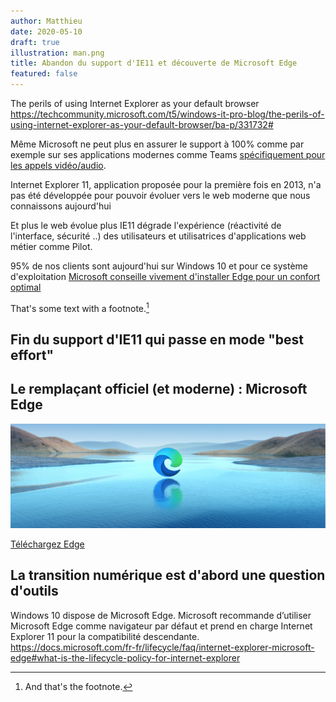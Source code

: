 ```yaml
---
author: Matthieu
date: 2020-05-10
draft: true
illustration: man.png
title: Abandon du support d'IE11 et découverte de Microsoft Edge
featured: false
---
```

The perils of using Internet Explorer as your default browser
https://techcommunity.microsoft.com/t5/windows-it-pro-blog/the-perils-of-using-internet-explorer-as-your-default-browser/ba-p/331732#

Même Microsoft ne peut plus en assurer le support à 100% comme par exemple sur ses applications modernes comme Teams <a href="https://docs.microsoft.com/fr-fr/microsoftteams/limits-specifications-teams#browsers">spécifiquement pour les appels vidéo/audio</a>. 

Internet Explorer 11, application proposée pour la première fois en 2013, n'a pas été développée pour pouvoir évoluer vers le web moderne que nous connaissons aujourd'hui

Et plus le web évolue plus IE11 dégrade l'expérience (réactivité de l'interface, sécurité ..) des utilisateurs et utilisatrices d'applications web métier comme Pilot.

95% de nos clients sont aujourd'hui sur Windows 10 et pour ce système d'exploitation <a href="">Microsoft conseille vivement d'installer Edge pour un confort optimal</a>


That's some text with a footnote.[^1]




## Fin du support d'IE11 qui passe en mode "best effort"

## Le remplaçant officiel (et moderne) : Microsoft Edge
![fini](illustration.png)

<a href="https://www.microsoft.com/fr-fr/edge">Téléchargez Edge</a>

## La transition numérique est d'abord une question d'outils





Windows 10 dispose de Microsoft Edge. Microsoft recommande d’utiliser Microsoft Edge comme navigateur par défaut et prend en charge Internet Explorer 11 pour la compatibilité descendante.
https://docs.microsoft.com/fr-fr/lifecycle/faq/internet-explorer-microsoft-edge#what-is-the-lifecycle-policy-for-internet-explorer



[^1]: And that's the footnote.
